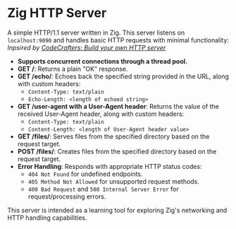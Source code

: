 # Zig HTTP Server

A simple HTTP/1.1 server written in Zig. This server listens on `localhost:9090` and handles basic HTTP requests with minimal functionality:
*Inpsired by [CodeCrafters: Build your own HTTP server](https://app.codecrafters.io/courses/http-server/overview)*

- **Supports concurrent connections through a thread pool.**
- **GET /**: Returns a plain "OK" response.
- **GET /echo/<your string>**: Echoes back the specified string provided in the URL, along with custom headers:
  - `Content-Type: text/plain`
  - `Echo-Length: <length of echoed string>`
- **GET /user-agent with a User-Agent header**: Returns the value of the received User-Agent header, along with custom headers:
  - `Content-Type: text/plain`
  - `Content-Length: <length of User-Agent header value>`
- **GET /files/<file path>**: Serves files from the specified directory based on the request target.
- **POST /files/<file path>**: Creates files from the specified directory based on the request target.
- **Error Handling**: Responds with appropriate HTTP status codes:
  - `404 Not Found` for undefined endpoints.
  - `405 Method Not Allowed` for unsupported request methods.
  - `400 Bad Request` and `500 Internal Server Error` for request/processing errors.

This server is intended as a learning tool for exploring Zig's networking and HTTP handling capabilities.
